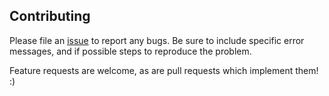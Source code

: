 ## Contributing

Please file an [issue](https://github.com/ajkerrigan/visidata-plugins/issues) to report any bugs. Be sure to include specific error messages, and if possible steps to reproduce the problem.

Feature requests are welcome, as are pull requests which implement them! :)
